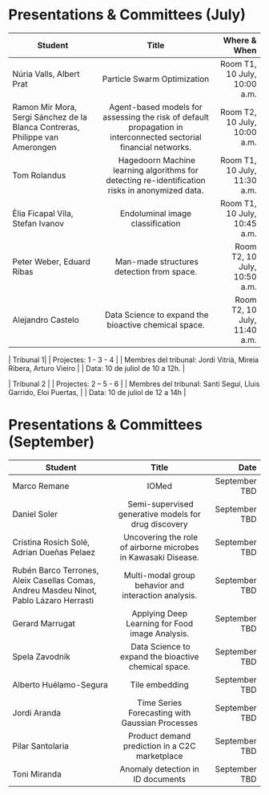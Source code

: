 # Presentations & Committees (July)

| Student   |      Title      |  Where & When |
|----------|:---------:|----------:|
| Núria Valls, Albert Prat	 |  Particle Swarm Optimization | Room T1, 10 July, 10:00 a.m. |
|  Ramon Mir Mora, Sergi Sánchez de la Blanca Contreras, Philippe van Amerongen	| Agent-based models for assessing the risk of default propagation in interconnected sectorial financial networks.	| Room T2, 10 July, 10:00 a.m.  |
|  Tom Rolandus | Hagedoorn	Machine learning algorithms for detecting re-identification risks in anonymized data. |	Room T1, 10 July, 11:30 a.m.   |
|  Èlia Ficapal Vila, Stefan Ivanov	| Endoluminal image classification	| Room T1, 10 July, 10:45 a.m.  |
|  Peter Weber, Eduard Ribas	| Man-made structures detection from space.	| Room T2, 10 July, 10:50 a.m.  |
|  Alejandro Castelo	| Data Science to expand the bioactive chemical space.	| Room T2, 10 July, 11:40 a.m.   |


| Tribunal 1| 
| Projectes: 1 - 3 - 4 | 
| Membres del tribunal: Jordi Vitrià, Mireia Ribera, Arturo Vieiro | 
| Data: 10 de juliol de 10 a 12h. | 

| Tribunal 2 | 
| Projectes: 2 – 5 - 6 | 
| Membres del tribunal:  Santi Seguí, Lluis Garrido, Eloi Puertas, | 
| Data: 10 de juliol de 12 a 14h | 


# Presentations & Committees (September)



| Student   |      Title      |  Date |
|----------|:-------------:|------:|
| Marco Remane |	IOMed	| September TBD |
|  Daniel Soler	| Semi-supervised generative models for drug discovery	| September TBD  |
|  Cristina Rosich Solé, Adrian Dueñas Pelaez	| Uncovering the role of airborne microbes in Kawasaki Disease.	| September TBD  |
|  Rubén Barco Terrones, Aleix Casellas Comas, Andreu Masdeu Ninot, Pablo Lázaro Herrasti	| Multi-modal group behavior and interaction analysis.	| September TBD  |
|  Gerard Marrugat	| Applying Deep Learning for Food image Analysis.	| September TBD  |
|  Spela Zavodnik	| Data Science to expand the bioactive chemical space.	| September TBD  |
| Alberto Huélamo-Segura | Tile embedding | September TBD |
| Jordi Aranda | Time Series Forecasting with Gaussian Processes | September TBD |
| Pilar Santolaria | Product demand prediction in a C2C marketplace  | September TBD |
| Toni Miranda | Anomaly detection in ID documents  | September TBD |

